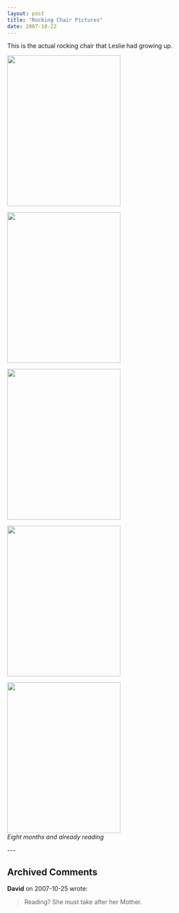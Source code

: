 ```yaml
---
layout: post
title: "Rocking Chair Pictures"
date: 2007-10-22
---
```


<p>This is the actual rocking chair that Leslie had growing up.</p>
<p><img alt="" height="350" src="/thepaladinos/assets/images/2007-10-22-P1010233(Custom).JPG" width="263"/></p>
<p><img alt="" height="350" src="/thepaladinos/assets/images/2007-10-22-P1010225(Custom).JPG" width="263"/></p>
<p><img alt="" height="350" src="/thepaladinos/assets/images/2007-10-22-P1010226(Custom).JPG" width="263"/></p>
<p><img alt="" height="350" src="/thepaladinos/assets/images/2007-10-22-P1010232(Custom).JPG" width="263"/></p>
<p><img alt="" height="350" src="/thepaladinos/assets/images/2007-10-22-P1010221(Custom).JPG" width="263"/><br/>
<em>Eight months and already reading <img align="absMiddle" alt="" src="http://www.thepaladinos.com/Providers/HtmlEditorProviders/DSFckEditorProvider/FCK2/editor/images/smiley/msn/teeth_smile.gif" style="BORDER-TOP-WIDTH: 0px; BORDER-LEFT-WIDTH: 0px; BORDER-BOTTOM-WIDTH: 0px; BORDER-RIGHT-WIDTH: 0px"/></em></p>
---

## Archived Comments

**David** on 2007-10-25 wrote:

> Reading?  She must take after her Mother.

